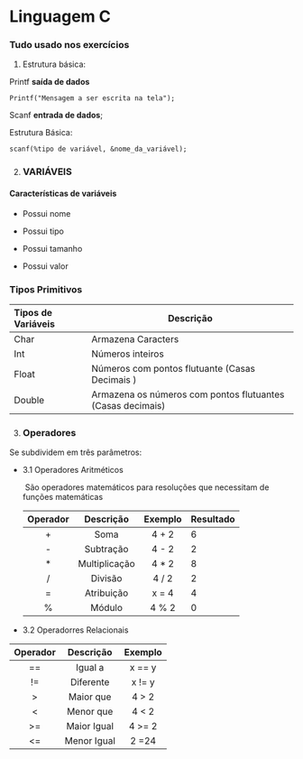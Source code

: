 # Linguagem C 
### Tudo usado nos exercícios


1. Estrutura básica:

Printf **saída de dados**

`Printf("Mensagem a ser escrita na tela");`

Scanf **entrada de dados**;

Estrutura Básica:

`scanf(%tipo de variável, &nome_da_variável);`

2. ### VARIÁVEIS 

#### Características de variáveis 

- Possui nome

- Possui tipo

- Possui tamanho 

- Possui valor

### Tipos Primitivos

| Tipos de Variáveis | Descrição                                                   |
| :----------------- | ----------------------------------------------------------- |
| Char               | Armazena Caracters                                          |
| Int                | Números inteiros                                            |
| Float              | Números com pontos flutuante (Casas Decimais )              |
| Double             | Armazena os números com pontos flutuantes  (Casas decimais) |

3. ### Operadores 

Se subdividem em três parâmetros:

- 3.1 Operadores Aritméticos

  ​	São operadores matemáticos para resoluções que necessitam de funções matemáticas

  | Operador |   Descrição   | Exemplo | Resultado |
  | :------: | :-----------: | :-----: | --------- |
  |    +     |     Soma      |  4 + 2  | 6         |
  |    -     |   Subtração   |  4 - 2  | 2         |
  |    *     | Multiplicação |  4 * 2  | 8         |
  |    /     |    Divisão    |  4 / 2  | 2         |
  |    =     |  Atribuição   |  x = 4  | 4         |
  |    %     |    Módulo     |  4 % 2  | 0         |


- 3.2 Operadorres Relacionais 

| Operador |   Descrição   | Exemplo | 
  | :------: | :-----------: | :-----: |
  |    ==     |     Igual a    |  x == y   | 6         |
  |    !=     |   Diferente  |  x != y  | 2         |
  |    >   |     Maior que  |  4 > 2 | 8         |
  |    <    |    Menor que    |  4 < 2  | 2         |
  |    >=     |  Maior Igual   |  4 >= 2  | 4         |
  |    <=  |    Menor Igual     |  2 =24 | 0         |
